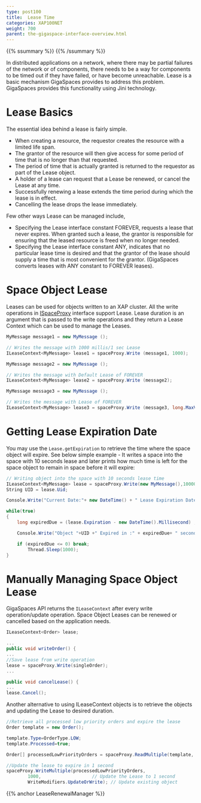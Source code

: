 ```yaml
---
type: post100
title:  Lease Time
categories: XAP100NET
weight: 700
parent: the-gigaspace-interface-overview.html
---
```


{{% ssummary %}} {{% /ssummary %}}



In distributed applications on a network, where there may be partial failures of the network or of components, there needs to be a way for components to be timed out if they have failed, or have become unreachable. Lease is a basic mechanism GigaSpaces provides to address this problem. GigaSpaces provides this functionality using Jini technology.

# Lease Basics

The essential idea behind a lease is fairly simple.

- When creating a resource, the requestor creates the resource with a  limited life span.
- The grantor of the resource will then give access for some period of time that is no longer than that requested.
- The period of time that is actually granted is returned to the requestor as part of the Lease object.
- A holder of a lease can request that a Lease be renewed, or cancel the Lease at any time.
- Successfully renewing a lease extends the time period during which the lease is in effect.
- Cancelling the lease drops the lease immediately.

Few other ways Lease can be managed include,

- Specifying the Lease interface constant FOREVER, requests a lease that never expires. When granted such a lease, the grantor is responsible for ensuring that the leased resource is freed when no longer needed.
- Specifying the Lease interface constant ANY, indicates that no particular lease time is desired and that the grantor of the lease should supply a time that is most convenient for the grantor. (GigaSpaces converts leases with ANY constant to FOREVER leases).

# Space Object Lease

Leases can be used for objects written to an XAP cluster. All the write operations in [ISpaceProxy](http://www.gigaspaces.com/docs/dotnetdocs{{%currentversion%}}/html/T_GigaSpaces_Core_ISpaceProxy.htm) interface support Lease. Lease duration is an argument that is passed to the write operations and they return a Lease Context which can be used to manage the Leases.


```csharp
MyMessage message1 = new MyMessage ();

// Writes the message with 1000 millis/1 sec Lease
ILeaseContext<MyMessage> lease1 = spaceProxy.Write (message1, 1000);

MyMessage message2 = new MyMessage ();

// Writes the message with Default Lease of FOREVER
ILeaseContext<MyMessage> lease2 = spaceProxy.Write (message2);

MyMessage message3 = new MyMessage ();

// Writes the message with Lease of FOREVER
ILeaseContext<MyMessage> lease3 = spaceProxy.Write (message3, long.MaxValue);
```

# Getting Lease Expiration Date

You may use the `Lease.getExpiration` to retrieve the time where the space object will expire. See below simple example - It writes a space into the space with 10 seconds lease and later prints how much time is left for the space object to remain in space before it will expire:


```csharp
// Writing object into the space with 10 seconds lease time
ILeaseContext<MyMessage> lease = spaceProxy.Write(new MyMessage(),10000);
String UID = lease.Uid;

Console.Write("Current Date:"+ new DateTime() + " Lease Expiration Date:" + new DateTime(lease.Expiration));

while(true)
{
    long expiredDue = (lease.Expiration - new DateTime().Millisecond) ;

	Console.Write("Object "+UID +" Expired in :" + expiredDue+ " seconds");

	if (expiredDue <= 0) break;
	    Thread.Sleep(1000);
}
```

# Manually Managing Space Object Lease

GigaSpaces API returns the `ILeaseContext` after every write operation/update operation. Space Object Leases can be renewed or cancelled based on the application needs.


```csharp
ILeaseContext<Order> lease;

...
public void writeOrder() {
...
//Save lease from write operation
lease = spaceProxy.Write(singleOrder);
...

public void cancelLease() {
...
lease.Cancel();
```

Another alternative to using ILeaseContext objects is to retrieve the objects and updating the Lease to desired duration.


```csharp
//Retrieve all processed low priority orders and expire the lease
Order template = new Order();

template.Type=OrderType.LOW;
template.Processed=true;

Order[] processedLowPriorityOrders = spaceProxy.ReadMultiple(template, 1000);

//Update the lease to expire in 1 second
spaceProxy.WriteMultiple(processedLowPriorityOrders,
		1000,					// Update the Lease to 1 second
		WriteModifiers.UpdateOrWrite); // Update existing object
```

{{% anchor LeaseRenewalManager %}}

